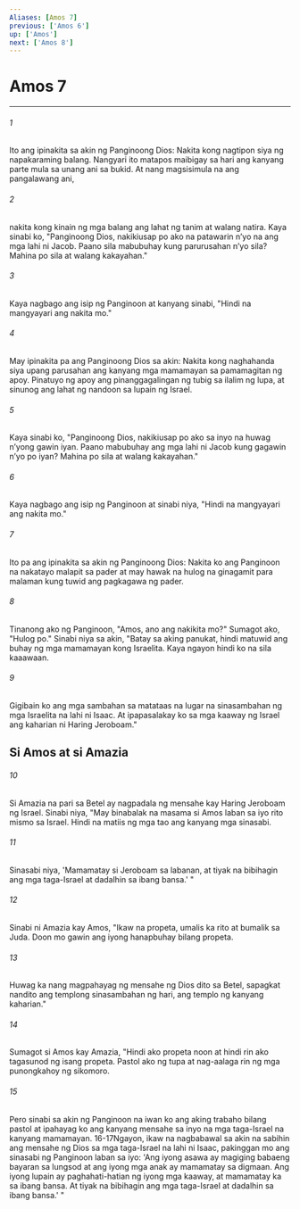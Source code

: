 ```yaml
---
Aliases: [Amos 7]
previous: ['Amos 6']
up: ['Amos']
next: ['Amos 8']
---
```

# Amos 7

***


###### 1 


Ito ang ipinakita sa akin ng Panginoong Dios: Nakita kong nagtipon siya ng napakaraming balang. Nangyari ito matapos maibigay sa hari ang kanyang parte mula sa unang ani sa bukid. At nang magsisimula na ang pangalawang ani, 


###### 2 


nakita kong kinain ng mga balang ang lahat ng tanim at walang natira. Kaya sinabi ko, "Panginoong Dios, nakikiusap po ako na patawarin nʼyo na ang mga lahi ni Jacob. Paano sila mabubuhay kung parurusahan nʼyo sila? Mahina po sila at walang kakayahan." 


###### 3 


Kaya nagbago ang isip ng Panginoon at kanyang sinabi, "Hindi na mangyayari ang nakita mo." 


###### 4 


May ipinakita pa ang Panginoong Dios sa akin: Nakita kong naghahanda siya upang parusahan ang kanyang mga mamamayan sa pamamagitan ng apoy. Pinatuyo ng apoy ang pinanggagalingan ng tubig sa ilalim ng lupa, at sinunog ang lahat ng nandoon sa lupain ng Israel. 


###### 5 


Kaya sinabi ko, "Panginoong Dios, nakikiusap po ako sa inyo na huwag nʼyong gawin iyan. Paano mabubuhay ang mga lahi ni Jacob kung gagawin nʼyo po iyan? Mahina po sila at walang kakayahan." 


###### 6 


Kaya nagbago ang isip ng Panginoon at sinabi niya, "Hindi na mangyayari ang nakita mo." 


###### 7 


Ito pa ang ipinakita sa akin ng Panginoong Dios: Nakita ko ang Panginoon na nakatayo malapit sa pader at may hawak na hulog na ginagamit para malaman kung tuwid ang pagkagawa ng pader. 


###### 8 


Tinanong ako ng Panginoon, "Amos, ano ang nakikita mo?" Sumagot ako, "Hulog po." Sinabi niya sa akin, "Batay sa aking panukat, hindi matuwid ang buhay ng mga mamamayan kong Israelita. Kaya ngayon hindi ko na sila kaaawaan. 


###### 9 


Gigibain ko ang mga sambahan sa matataas na lugar na sinasambahan ng mga Israelita na lahi ni Isaac. At ipapasalakay ko sa mga kaaway ng Israel ang kaharian ni Haring Jeroboam." 

## Si Amos at si Amazia 


###### 10 


Si Amazia na pari sa Betel ay nagpadala ng mensahe kay Haring Jeroboam ng Israel. Sinabi niya, "May binabalak na masama si Amos laban sa iyo rito mismo sa Israel. Hindi na matiis ng mga tao ang kanyang mga sinasabi. 


###### 11 


Sinasabi niya, 'Mamamatay si Jeroboam sa labanan, at tiyak na bibihagin ang mga taga-Israel at dadalhin sa ibang bansa.' " 


###### 12 


Sinabi ni Amazia kay Amos, "Ikaw na propeta, umalis ka rito at bumalik sa Juda. Doon mo gawin ang iyong hanapbuhay bilang propeta. 


###### 13 


Huwag ka nang magpahayag ng mensahe ng Dios dito sa Betel, sapagkat nandito ang templong sinasambahan ng hari, ang templo ng kanyang kaharian." 


###### 14 


Sumagot si Amos kay Amazia, "Hindi ako propeta noon at hindi rin ako tagasunod ng isang propeta. Pastol ako ng tupa at nag-aalaga rin ng mga punongkahoy ng sikomoro. 


###### 15 


Pero sinabi sa akin ng Panginoon na iwan ko ang aking trabaho bilang pastol at ipahayag ko ang kanyang mensahe sa inyo na mga taga-Israel na kanyang mamamayan. 16-17Ngayon, ikaw na nagbabawal sa akin na sabihin ang mensahe ng Dios sa mga taga-Israel na lahi ni Isaac, pakinggan mo ang sinasabi ng Panginoon laban sa iyo: 'Ang iyong asawa ay magiging babaeng bayaran sa lungsod at ang iyong mga anak ay mamamatay sa digmaan. Ang iyong lupain ay paghahati-hatian ng iyong mga kaaway, at mamamatay ka sa ibang bansa. At tiyak na bibihagin ang mga taga-Israel at dadalhin sa ibang bansa.' "
